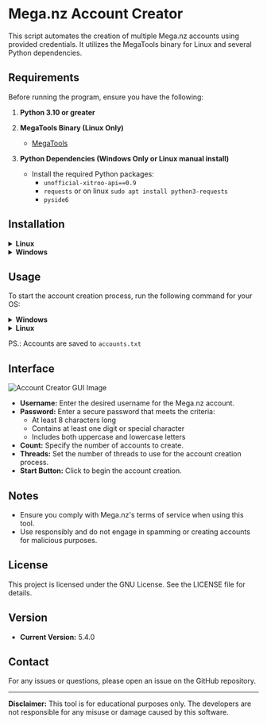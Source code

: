 # Mega.nz Account Creator

This script automates the creation of multiple Mega.nz accounts using provided credentials. It utilizes the MegaTools binary for Linux and several Python dependencies. 

## Requirements

Before running the program, ensure you have the following:
1. **Python 3.10 or greater**

2. **MegaTools Binary (Linux Only)**
    - [MegaTools](https://megatools.megous.com/builds/builds/)

3. **Python Dependencies (Windows Only or Linux manual install)**
    - Install the required Python packages:
        - `unofficial-xitroo-api==0.9`
        - `requests` or on linux `sudo apt install python3-requests`
        - `pyside6`

## Installation

<details>
<summary><b>Linux</b></summary>
    
1. **Install MegaTools**
   
    Download and move MegaTools binary to your PATH from the official repository: [MegaTools](https://megatools.megous.com/builds/builds/)
    
2. **Clone or Download the Repository**
    
    ```bash
    git clone https://github.com/Th3K1n91/mega_nz-Creator.git
    cd mega_nz-Creator
    ```

</details>
<details>
<summary><b>Windows</b></summary>

1. **Clone or Download the Repository**
    
    ```bash
    git clone https://github.com/Th3K1n91/mega_nz-Creator.git
    cd mega_nz-Creator
    ```
    
2. **Install Python Dependencies**
    
    ```bash
    pip install unofficial-xitroo-api==0.9 requests pyside6
    ```
</details>


## Usage

To start the account creation process, run the following command for your OS:

<details>
<summary><b>Windows</b></summary>
<br>
    
```bash
python Main.py
```
or Double click start.bat
</details>


<details>
<summary><b>Linux</b></summary>
<br>
    
```bash
./start_linux.sh
```
</details>

PS.: Accounts are saved to `accounts.txt`

## Interface

![Account Creator GUI Image](https://github.com/Th3K1n91/mega_nz-Creator/blob/main/images/example.PNG)

- **Username:** Enter the desired username for the Mega.nz account.
- **Password:** Enter a secure password that meets the criteria:
    - At least 8 characters long
    - Contains at least one digit or special character
    - Includes both uppercase and lowercase letters
- **Count:** Specify the number of accounts to create.
- **Threads:** Set the number of threads to use for the account creation process.
- **Start Button:** Click to begin the account creation.

## Notes

- Ensure you comply with Mega.nz's terms of service when using this tool.
- Use responsibly and do not engage in spamming or creating accounts for malicious purposes.


## License

This project is licensed under the GNU License. See the LICENSE file for details.

## Version

- **Current Version:** 5.4.0

## Contact

For any issues or questions, please open an issue on the GitHub repository.

---

**Disclaimer:** This tool is for educational purposes only. The developers are not responsible for any misuse or damage caused by this software.
